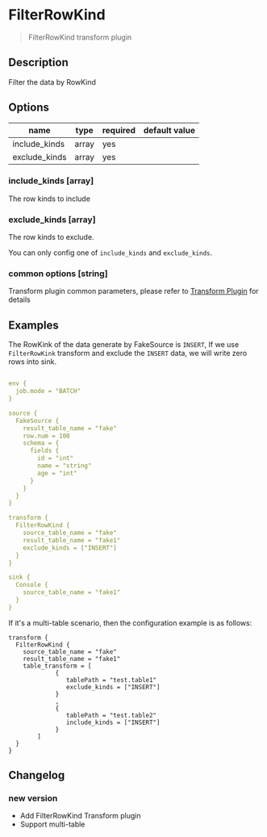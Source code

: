 # FilterRowKind

> FilterRowKind transform plugin

## Description

Filter the data by RowKind

## Options

|     name      | type  | required | default value |
|---------------|-------|----------|---------------|
| include_kinds | array | yes      |               |
| exclude_kinds | array | yes      |               |

### include_kinds [array]

The row kinds to include

### exclude_kinds [array]

The row kinds to exclude.

You can only config one of `include_kinds` and `exclude_kinds`.

### common options [string]

Transform plugin common parameters, please refer to [Transform Plugin](common-options.md) for details

## Examples

The RowKink of the data generate by FakeSource is `INSERT`, If we use `FilterRowKink` transform and exclude the `INSERT` data, we will write zero rows into sink.

```yaml

env {
  job.mode = "BATCH"
}

source {
  FakeSource {
    result_table_name = "fake"
    row.num = 100
    schema = {
      fields {
        id = "int"
        name = "string"
        age = "int"
      }
    }
  }
}

transform {
  FilterRowKind {
    source_table_name = "fake"
    result_table_name = "fake1"
    exclude_kinds = ["INSERT"]
  }
}

sink {
  Console {
    source_table_name = "fake1"
  }
}
```

If it's a multi-table scenario, then the configuration example is as follows:

```
transform {
  FilterRowKind {
    source_table_name = "fake"
    result_table_name = "fake1"
    table_transform = [
             {
                tablePath = "test.table1"
                exclude_kinds = ["INSERT"]
             }
             ,
             {
                tablePath = "test.table2"
                include_kinds = ["INSERT"]
             }
        ]
  }
}
```

## Changelog

### new version

- Add FilterRowKind Transform plugin
- Support multi-table

